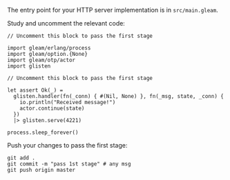 The entry point for your HTTP server implementation is in `src/main.gleam`.

Study and uncomment the relevant code: 

```gleam
// Uncomment this block to pass the first stage

import gleam/erlang/process
import gleam/option.{None}
import gleam/otp/actor
import glisten
```

```gleam
// Uncomment this block to pass the first stage

let assert Ok(_) =
  glisten.handler(fn(_conn) { #(Nil, None) }, fn(_msg, state, _conn) {
    io.println("Received message!")
    actor.continue(state)
  })
  |> glisten.serve(4221)

process.sleep_forever()
```

Push your changes to pass the first stage:

```
git add .
git commit -m "pass 1st stage" # any msg
git push origin master
```
